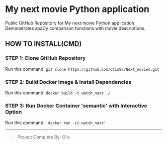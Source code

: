 # My next movie Python application
Public GitHub Repository for My next movie Python application. Demonstrates spaCy comparison functions with movie descriptions.
## HOW TO INSTALL(CMD)
### STEP 1: Clone GitHub Repository 
Run this command: ``git clone https://github.com/olis97/Next_movies.git``
### STEP 2: Build Docker Image & Install Dependencies
Run this command: ``docker build -t watch_next ./``
### STEP 3: Run Docker Container 'semantic' with Interactive Option
Run this command: ``'docker run -it watch_next'``

--------------------------------
> Project Complete By: Olis
